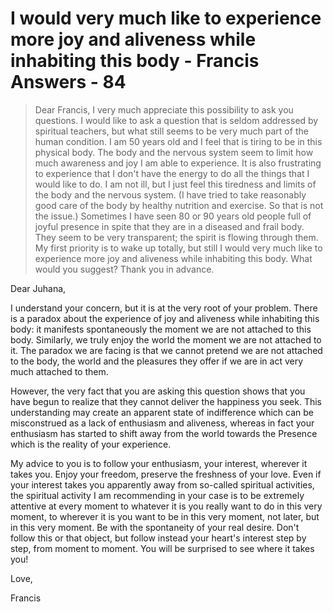 # I would very much like to experience more joy and aliveness while inhabiting this body - Francis Answers - 84


>Dear Francis, I very much appreciate this possibility to ask you questions. I would like to ask a question that is seldom addressed by spiritual teachers, but what still seems to be very much part of the human condition. I am 50 years old and I feel that is tiring to be in this physical body. The body and the nervous system seem to limit how much awareness and joy I am able to experience. It is also frustrating to experience that I don't have the energy to do all the things that I would like to do. I am not ill, but I just feel this tiredness and limits of the body and the nervous system. (I have tried to take reasonably good care of the body by healthy nutrition and exercise. So that is not the issue.) Sometimes I have seen 80 or 90 years old people full of joyful presence in spite that they are in a diseased and frail body. They seem to be very transparent; the spirit is flowing through them. My first priority is to wake up totally, but still I would very much like to experience more joy and aliveness while inhabiting this body. What would you suggest? Thank you in advance.

Dear Juhana,

I understand your concern, but it is at the very root of your problem. There is a paradox about the experience of joy and aliveness while inhabiting this body: it manifests spontaneously the moment we are not attached to this body. Similarly, we truly enjoy the world the moment we are not attached to it. The paradox we are facing is that we cannot pretend we are not attached to the body, the world and the pleasures they offer if we are in act very much attached to them.

However, the very fact that you are asking this question shows that you have begun to realize that they cannot deliver the happiness you seek. This understanding may create an apparent state of indifference which can be misconstrued as a lack of enthusiasm and aliveness, whereas in fact your enthusiasm has started to shift away from the world towards the Presence which is the reality of your experience.

My advice to you is to follow your enthusiasm, your interest, wherever it takes you. Enjoy your freedom, preserve the freshness of your love. Even if your interest takes you apparently away from so-called spiritual activities, the spiritual activity I am recommending in your case is to be extremely attentive at every moment to whatever it is you really want to do in this very moment, to wherever it is you want to be in this very moment, not later, but in this very moment. Be with the spontaneity of your real desire. Don't follow this or that object, but follow instead your heart's interest step by step, from moment to moment. You will be surprised to see where it takes you!

Love,

Francis

